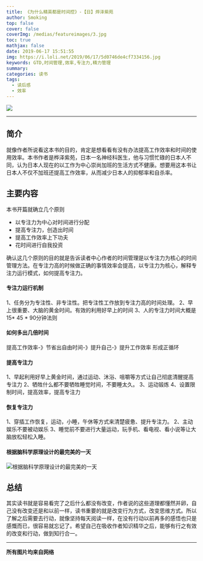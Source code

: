 ```yaml
---
title: 《为什么精英都是时间控》-【日】烨泽紫苑
author: Smoking
top: false
cover: false
coverImg: /medias/featureimages/3.jpg
toc: true
mathjax: false
date: 2019-06-17 15:51:55
img: https://i.loli.net/2019/06/17/5d0746de4cf7334156.jpg
keywords: GTD,时间管理,效率,专注力,精力管理
summary:
categories: 读书
tags:
  - 读后感
  - 效率
---
```


![](https://i.loli.net/2019/06/17/5d0746de4cf7334156.jpg)


---


## 简介
 就像作者所说看这本书的目的，肯定是想看看有没有办法提高工作效率和时间的使用效率。本书作者是桦泽紫苑，日本一名神经科医生，他与习惯忙碌的日本人不同，认为日本人现在的以工作为中心崇尚加班的生活方式不健康。想要用这本书让日本人不仅不加班还提高工作效率，从而减少日本人的抑郁率和自杀率。
 
## 主要内容
本书开篇就确立几个原则

* 以专注力为中心对时间进行分配
* 提高专注力，创造出时间
* 提高工作效率上下功夫
* 花时间进行自我投资

确认这几个原则的目的就是告诉读者中心作者的时间管理是以专注力为核心的时间管理方法。在专注力高的时候做正确的事情效率会提高，以专注力为核心，解释专注力运行模式，如何提高专注力。

#### 专注力运行机制
1、任务分为专注性、非专注性。把专注性工作放到专注力高的时间处理。
2、早上很重要、大脑的黄金时间。有效的利用好早上的时间
3、人的专注力时间大概是 15* 45 * 90分钟法则

#### 如何多出几倍时间
提高工作效率-》节省出自由时间-》提升自己-》提升工作效率 形成正循环


#### 提高专注力

1、早起利用好早上黄金时间，通过运动、沐浴、咀嚼等方式让自己彻底清醒提高专注力
2、牺牲什么都不要牺牲睡觉时间，不要睡太久。
3、运动锻炼
4、设置限制时间，提高效率，提高专注力

#### 恢复专注力
1、穿插工作恢复，运动，小睡，午休等方式来清楚疲惫、提升专注力。
2、主动娱乐不要被动娱乐
3、睡觉前不要进行大量运动，玩手机、看电视、看小说等让大脑放松轻松入睡。


#### 根据脑科学原理设计的最完美的一天

![根据脑科学原理设计的最完美的一天](
https://i.loli.net/2019/06/17/5d0748d31792c55017.jpg)

## 总结

其实读书就是容易看完了之后什么都没有改变，作者说的这些道理都懂然并卵，自己没有改变还是和以前一样，读书重要的就是改变行为方式，改变思维方式。所以了解之后需要去行动，就像坚持每天阅读一样，在没有行动以前再多的感悟也只是感慨而已，很容易就忘记了。希望自己在吸收作者知识精华之后，能够有行之有效的改变和行动，做到知行合一。

------------------------------------------------
**所有图片均来自网络**